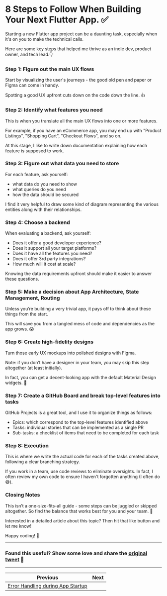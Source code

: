 # 8 Steps to Follow When Building Your Next Flutter App. ✅

Starting a new Flutter app project can be a daunting task, especially when it's on you to make the technical calls.

Here are some key steps that helped me thrive as an indie dev, product owner, and tech lead.👇

### Step 1: Figure out the main UX flows

Start by visualizing the user's journeys - the good old pen and paper or Figma can come in handy.

Spotting a good UX upfront cuts down on the code down the line. 👍

### Step 2: Identify what features you need

This is when you translate all the main UX flows into one or more features.

For example, if you have an eCommerce app, you may end up with "Product Listings", "Shopping Cart", "Checkout Flows", and so on.

At this stage, I like to write down documentation explaining how each feature is supposed to work.

### Step 3: Figure out what data you need to store

For each feature, ask yourself:

- what data do you need to show
- what queries do you need
- how the data should be secured

I find it very helpful to draw some kind of diagram representing the various entities along with their relationships.

### Step 4: Choose a backend

When evaluating a backend, ask yourself:

- Does it offer a good developer experience?
- Does it support all your target platforms?
- Does it have all the features you need?
- Does it offer 3rd party integrations?
- How much will it cost at scale?

Knowing the data requirements upfront should make it easier to answer these questions.

### Step 5: Make a decision about App Architecture, State Management, Routing

Unless you’re building a very trivial app, it pays off to think about these things from the start.

This will save you from a tangled mess of code and dependencies as the app grows. 😱

### Step 6: Create high-fidelity designs

Turn those early UX mockups into polished designs with Figma.

Note: if you don’t have a designer in your team, you may skip this step altogether (at least initially).

In fact, you can get a decent-looking app with the default Material Design widgets. 🤡

### Step 7: Create a GitHub Board and break top-level features into tasks

GitHub Projects is a great tool, and I use it to organize things as follows:

- Epics: which correspond to the top-level features identified above
- Tasks: individual stories that can be implemented as a single PR
- Sub-tasks: a checklist of items that need to be completed for each task

### Step 8: Execution

This is where we write the actual code for each of the tasks created above, following a clear branching strategy.

If you work in a team, use code reviews to eliminate oversights. In fact, I often review my own code to ensure I haven't forgotten anything (I often do 😅).

### Closing Notes

This isn’t a one-size-fits-all guide - some steps can be juggled or skipped altogether. So find the balance that works best for you and your team. 🙂

Interested in a detailed article about this topic? Then hit that like button and let me know!

Happy coding! 🎉


---

### Found this useful? Show some love and share the [original tweet](https://twitter.com/biz84/status/1721912498863870440) 🙏

---

| Previous | Next |
| -------- | ---- |
| [Error Handling during App Startup](../0129-vscode-debug-toolbar-command-center/index.md) |  |
